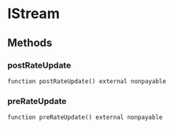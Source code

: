 # IStream









## Methods

### postRateUpdate

```solidity
function postRateUpdate() external nonpayable
```






### preRateUpdate

```solidity
function preRateUpdate() external nonpayable
```









